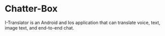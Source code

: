 # Chatter-Box
I-Translator is an Android and Ios application that can translate voice, text, image text, and end-to-end chat.
